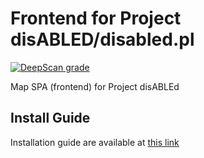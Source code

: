 # Frontend for Project disABLED/disabled.pl

[![DeepScan grade](https://deepscan.io/api/teams/7485/projects/9571/branches/126376/badge/grade.svg)](https://deepscan.io/dashboard#view=project&tid=7485&pid=9571&bid=126376)

Map SPA (frontend) for Project disABLEd

## Install Guide
Installation guide are available at [this link](./INSTALL.md)
